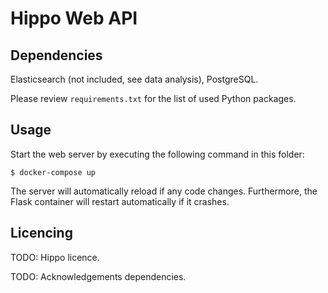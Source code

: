 # Hippo Web API
 
## Dependencies

Elasticsearch (not included, see data analysis), PostgreSQL.
 
Please review `requirements.txt` for the list of used Python packages.
 
## Usage

Start the web server by executing the following command in this folder:

`$ docker-compose up`

The server will automatically reload if any code changes. Furthermore, the Flask container will restart automatically if it crashes. 

## Licencing

TODO: Hippo licence.

TODO: Acknowledgements dependencies.